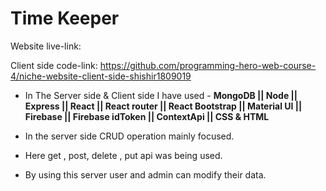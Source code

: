 # Time Keeper

Website live-link:

Client side code-link: https://github.com/programming-hero-web-course-4/niche-website-client-side-shishir1809019

- In The Server side & Client side I have used - **MongoDB || Node || Express || React || React router || React Bootstrap || Material UI || Firebase || Firebase idToken || ContextApi || CSS & HTML**

- In the server side CRUD operation mainly focused.
- Here get , post, delete , put api was being used.
- By using this server user and admin can modify their data.
